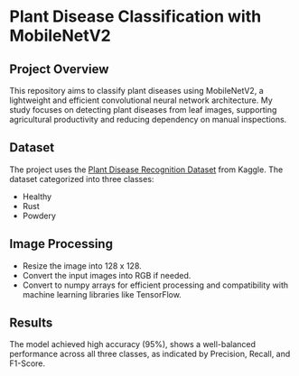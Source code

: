 # Plant Disease Classification with MobileNetV2

## Project Overview
This repository aims to classify plant diseases using MobileNetV2, a lightweight and efficient convolutional neural network architecture. My study focuses on detecting plant diseases from leaf images, supporting agricultural productivity and reducing dependency on manual inspections.

## Dataset
The project uses the [Plant Disease Recognition Dataset](https://www.kaggle.com/datasets/rashikrahmanpritom/plant-disease-recognition-dataset) from Kaggle. The dataset categorized into three classes:
- Healthy
- Rust
- Powdery

## Image Processing
- Resize the image into 128 x 128.
- Convert the input images into RGB if needed.
- Convert to numpy arrays for efficient processing and compatibility with machine learning libraries like TensorFlow.

## Results
The model achieved high accuracy (95%), shows a well-balanced performance across all three classes, as indicated by Precision, Recall, and F1-Score.


